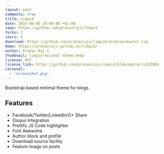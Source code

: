 ```yaml
---
layout: post
comments: true
title: Limpid
date: 2016-06-05 20:00:00 +01:00
repo: https://github.com/pranavrajs/limpid
forks: 3
stars: 6
download: https://github.com/pranavrajs/limpid/archive/master.zip
demo: https://pranavrajs.github.io/limpid/
author: Pranav Raj S
thumbnail: limpid-minimal-theme.webp
license: MIT
license_link: https://github.com/pranavrajs/limpid/blob/master/LICENSE
carousel:
  - 'screenshot.png'
---
```


Bootstrap based minimal theme for blogs.

## Features

* Facebook/Twitter/LinkedIn/G+ Share
* Disqus Integration
* Prettify JS Code highlighter
* Font Awesome
* Author block and profile
* Download source facility
* Feature image on posts
